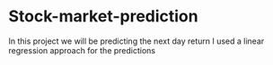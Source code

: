 # Stock-market-prediction
In this project we will be predicting the next day return
I used a linear regression approach for the predictions
